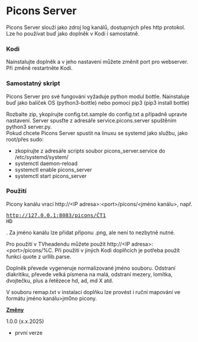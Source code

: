<h1>Picons Server</h1>

Picons Server slouží jako zdroj log kanálů, dostupných přes http protokol. Lze ho používat buď jako doplněk v Kodi i samostatně.

<h3>Kodi</h3>

Nainstalujte doplněk a v jeho nastavení můžete změnit port pro webserver. Při změně restartněte Kodi.

<h3>Samostatný skript</h3>

Picons Server pro své fungování vyžaduje python modul bottle. Nainstaluje buď jako balíček OS (python3-bottle) nebo pomocí pip3 (pip3 install bottle)

Rozbalte zip, ykopírujte config.txt.sample do config.txt a případně upravte nastavení. Server spusťte z adresáře service.picons.server spuštěním python3 server.py.<br>
Pokud chcete Picons Server spustit na linuxu se systemd jako službu, jako root/přes sudo:
- zkopírujte z adresáře scripts soubor picons_server.service do /etc/systemd/system/
- systemctl daemon-reload
- systemctl enable picons_server
- systemctl start picons_server

<h3>Použití</h3>

Picony kanálu vrací http://&lt;IP adresa&gt;:&lt;port&gt;/picons/&lt;jméno kanálu&gt;, např. <pre>http://127.0.0.1:8083/picons/ČT1 HD</pre>. Za jméno kanálu lze přidat příponu .png, ale není to nezbytně nutné. 

Pro použití v TVheadendu můžete použít http://&lt;IP adresa&gt;:&lt;port&gt;/picons/%C. Při použití v jiných Kodi doplňcích je potřeba použít funkci quote z urllib.parse.

Doplněk převede vygeneruje normalizované jméno souboru. Odstraní diakritiku, převede velká písmena na malá, odstraní mezery, lomítka, dvojtečku, plus a řetězece hd, ad, md X atd. 

V souboru remap.txt v instalaci doplňku lze provést i ruční mapování ve formátu jméno kanálu&gt;jm0no picony.

<b><u>Změny</u></b>

1.0.0 (x.x.2025)<br>
- první verze<br><br>
